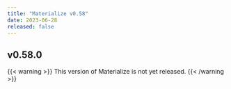 ```yaml
---
title: "Materialize v0.58"
date: 2023-06-28
released: false
---
```


## v0.58.0

{{< warning >}}
This version of Materialize is not yet released.
{{< /warning >}}

